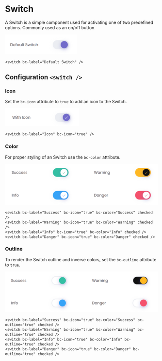 # Switch

A Switch is a simple component used for activating one of two predefined options. Commonly used as an on/off button.

<img class="img-shadow img-responsive center-block" src="https://raw.githubusercontent.com/brecons/metronic-tag-helper/master/docs/images/switch_01.png" width="236" alt="Mecons Switch">

```markup
<switch bc-label="Default Switch" />
```

## Configuration `<switch />`

### Icon

Set the `bc-icon` attribute to `true` to add an icon to the Switch.

<img class="img-shadow img-responsive center-block" src="https://raw.githubusercontent.com/brecons/metronic-tag-helper/master/docs/images/switch_02.png" width="244" alt="Switch with Icon">

```markup
<switch bc-label="Icon" bc-icon="true" />
```

### Color

For proper styling of an Switch use the `bc-color` attribute.

<img class="img-shadow img-responsive center-block" src="https://raw.githubusercontent.com/brecons/metronic-tag-helper/master/docs/images/switch_03.png" width="523" alt="Colored Switch">

```markup
<switch bc-label="Success" bc-icon="true" bc-color="Success" checked />
<switch bc-label="Warning" bc-icon="true" bc-color="Warning" checked />
<switch bc-label="Info" bc-icon="true" bc-color="Info" checked />
<switch bc-label="Danger" bc-icon="true" bc-color="Danger" checked />
```

### Outline

To render the Switch outline and inverse colors, set the `bc-outline` attribute to `true`.

<img class="img-shadow img-responsive center-block" src="https://raw.githubusercontent.com/brecons/metronic-tag-helper/master/docs/images/switch_04.png" width="531" alt="Outlined Switch">

```markup
<switch bc-label="Success" bc-icon="true" bc-color="Success" bc-outline="true" checked />
<switch bc-label="Warning" bc-icon="true" bc-color="Warning" bc-outline="true" checked />
<switch bc-label="Info" bc-icon="true" bc-color="Info" bc-outline="true" checked />
<switch bc-label="Danger" bc-icon="true" bc-color="Danger" bc-outline="true" checked />
```